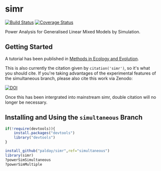 # simr

[![Build Status](https://travis-ci.org/pitakakariki/simr.svg?branch=master)](https://travis-ci.org/pitakakariki/simr)
[![Coverage Status](https://codecov.io/gh/pitakakariki/simr/branch/master/graph/badge.svg)](https://codecov.io/github/pitakakariki/simr?branch=master)

Power Analysis for Generalised Linear Mixed Models by Simulation.

## Getting Started

A tutorial has been published in [Methods in Ecology and Evolution](http://onlinelibrary.wiley.com/doi/10.1111/2041-210X.12504/abstract).

This is also currently the citation given by `citation('simr')`, so it's what you should cite.  If you're taking advantages of the experimental features of the simultaneous branch, please also cite this work via Zenodo:  

[![DOI](https://zenodo.org/badge/60388682.svg)](https://zenodo.org/badge/latestdoi/60388682)

Once this has been intergrated into mainstream simr, double citation will no longer be necessary. 

## Installing and Using the `simultaneous` Branch

```r
if(!require(devtools)){
    install.packages("devtools")
    library("devtools")
}

install_github("palday/simr",ref="simultaneous")
library(simr)
?powerSimSimultaneous
?powerSimMultiple
```

